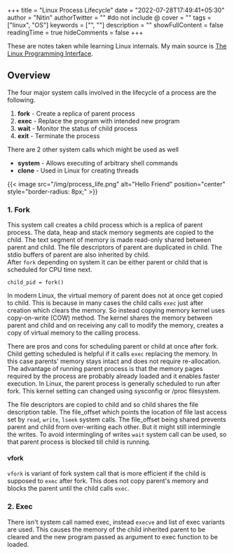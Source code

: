 +++
title = "Linux Process Lifecycle"
date = "2022-07-28T17:49:41+05:30"
author = "Nitin"
authorTwitter = "" #do not include @
cover = ""
tags = ["linux", "OS"]
keywords = ["", ""]
description = ""
showFullContent = false
readingTime = true
hideComments = false
+++

These are notes taken while learning Linux internals. My main source is [The Linux Programming Interface](https://man7.org/tlpi/).

## Overview

The four major system calls involved in the lifecycle of a process are the following.
1. **fork** - Create a replica of parent process
2. **exec** - Replace the program with intended new program
3. **wait** - Monitor the status of child process
4. **exit** - Terminate the process

There are 2 other system calls which might be used as well

- **system** - Allows executing of arbitrary shell commands  
- **clone** - Used in Linux for creating threads

{{< image src="/img/process_life.png" alt="Hello Friend" position="center" style="border-radius: 8px;" >}}

### 1. Fork

This system call creates a child process which is a replica of parent process. The data, heap and stack memory segments are copied to the child. The text segment of memory is made read-only shared between parent and child. The file descriptors of parent are duplicated in child. The stdio buffers of parent are also inherited by child.  
After `fork` depending on system it can be either parent or child that is scheduled for CPU time next. 

 
`child_pid = fork()` 


In modern Linux, the virtual memory of parent does not at once get copied to child. This is because in many cases the child calls `exec` just after creation which clears the memory. So instead copying memory kernel uses copy-on-write (COW) method. The kernel shares the memory between parent and child and on receiving any call to modify the memory, creates a copy of virtual memory to the calling process.  

There are pros and cons for scheduling parent or child at once after fork. Child getting scheduled is helpful if it calls `exec` replacing the memory. In this case parents' memory stays intact and does not require re-allocation. The advantage of running parent process is that the memory pages required by the process are probably already loaded and it enables faster execution. 
In Linux, the parent process is generally scheduled to run after fork. This kernel setting can changed using sysconfig or /proc filesystem.  


The file descriptors are copied to child and so child shares the file description table. The file_offset which points the location of file last access set by `read`, `write`, `lseek` system calls. The file_offset being shared prevents parent and child from over-writing each other. But it might still intermingle the writes. To avoid intermingling of writes `wait` system call can be used, so that parent process is blocked till child is running. 

#### vfork

`vfork` is variant of fork system call that is more efficient if the child is supposed to `exec` after fork. This does not copy parent's memory and blocks the parent until the child calls `exec`.  

### 2. Exec

There isn't system call named exec, instead `execve` and list of exec variants are used. This causes the memory of the child inherited parent to be cleared and the new program passed as argument to exec function to be loaded. 






